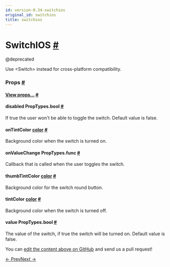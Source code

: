 ```yaml
---
id: version-0.34-switchios
original_id: switchios
title: switchios
---
```

<a id="content"></a><h1><a class="anchor" name="switchios"></a>SwitchIOS <a class="hash-link" href="docs/switchios.html#switchios">#</a></h1><div><div><p>@deprecated</p><p>Use &lt;Switch&gt; instead for cross-platform compatibility.</p></div><h3><a class="anchor" name="props"></a>Props <a class="hash-link" href="docs/switchios.html#props">#</a></h3><div class="props"><div class="prop"><h4 class="propTitle"><a class="anchor" name="view"></a><a href="docs/view.html#props">View props...</a> <a class="hash-link" href="docs/switchios.html#view">#</a></h4></div><div class="prop"><h4 class="propTitle"><a class="anchor" name="disabled"></a>disabled <span class="propType">PropTypes.bool</span> <a class="hash-link" href="docs/switchios.html#disabled">#</a></h4><div><p>If true the user won't be able to toggle the switch.
Default value is false.</p></div></div><div class="prop"><h4 class="propTitle"><a class="anchor" name="ontintcolor"></a>onTintColor <span class="propType"><a href="docs/colors.html">color</a></span> <a class="hash-link" href="docs/switchios.html#ontintcolor">#</a></h4><div><p>Background color when the switch is turned on.</p></div></div><div class="prop"><h4 class="propTitle"><a class="anchor" name="onvaluechange"></a>onValueChange <span class="propType">PropTypes.func</span> <a class="hash-link" href="docs/switchios.html#onvaluechange">#</a></h4><div><p>Callback that is called when the user toggles the switch.</p></div></div><div class="prop"><h4 class="propTitle"><a class="anchor" name="thumbtintcolor"></a>thumbTintColor <span class="propType"><a href="docs/colors.html">color</a></span> <a class="hash-link" href="docs/switchios.html#thumbtintcolor">#</a></h4><div><p>Background color for the switch round button.</p></div></div><div class="prop"><h4 class="propTitle"><a class="anchor" name="tintcolor"></a>tintColor <span class="propType"><a href="docs/colors.html">color</a></span> <a class="hash-link" href="docs/switchios.html#tintcolor">#</a></h4><div><p>Background color when the switch is turned off.</p></div></div><div class="prop"><h4 class="propTitle"><a class="anchor" name="value"></a>value <span class="propType">PropTypes.bool</span> <a class="hash-link" href="docs/switchios.html#value">#</a></h4><div><p>The value of the switch, if true the switch will be turned on.
Default value is false.</p></div></div></div></div><p class="edit-page-block">You can <a target="_blank" href="https://github.com/facebook/react-native/blob/master/Libraries/Components/SwitchIOS/SwitchIOS.ios.js">edit the content above on GitHub</a> and send us a pull request!</p><div class="docs-prevnext"><a class="docs-prev" href="docs/switchandroid.html#content">← Prev</a><a class="docs-next" href="docs/tabbarios.html#content">Next →</a></div>